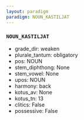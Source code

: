 ```yaml
---
layout: paradigm
paradigm: NOUN_KASTILJAT
---
```

### ` NOUN_KASTILJAT `


* grade_dir: weaken
* plurale_tantum: obligatory
* pos: NOUN
* stem_diphthong: None
* stem_vowel: None
* upos: NOUN
* harmony: back
* kotus_av: None
* kotus_tn: 13
* clitics: False
* possessive: False
